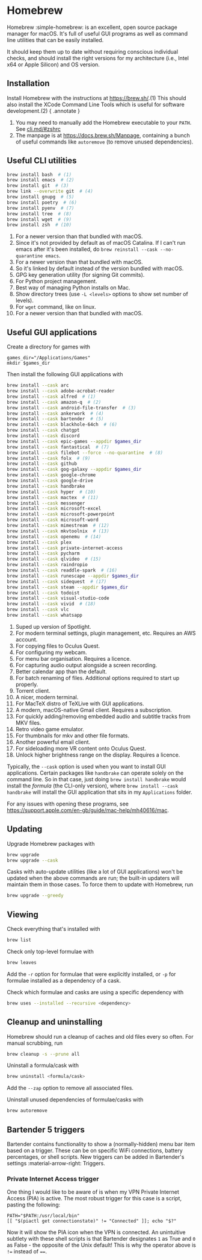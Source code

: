 # Homebrew

Homebrew :simple-homebrew: is an excellent, open source package manager for macOS. It's full of useful GUI programs as well as command line utilities that can be easily installed.

It should keep them up to date without requiring conscious individual checks, and should install the right versions for my architecture (i.e., Intel x64 or Apple Silicon) and OS version.

## Installation

Install Homebrew with the instructions at <https://brew.sh/>.(1) This should also install the XCode Command Line Tools which is useful for software development.(2)
{ .annotate }

1. You may need to manually add the Homebrew executable to your `PATH`. See [cli.md/#zshrc](./cli.md/#zshrc)
2. The manpage is at <https://docs.brew.sh/Manpage>, containing a bunch of useful commands like `autoremove` (to remove unused dependencies).

## Useful CLI utilities

```sh
brew install bash  # (1)
brew install emacs  # (2)
brew install git  # (3)
brew link --overwrite git  # (4)
brew install gnupg  # (5)
brew install poetry  # (6)
brew install pyenv  # (7)
brew install tree  # (8)
brew install wget  # (9)
brew install zsh  # (10)
```

1. For a newer version than that bundled with macOS.
2. Since it's not provided by default as of macOS Catalina. If I can't run emacs after it's been installed, do `brew reinstall --cask --no-quarantine emacs`.
3. For a newer version than that bundled with macOS.
4. So it's linked by default instead of the version bundled with macOS.
5. GPG key generation utility (for signing Git commits).
6. For Python project management.
7. Best way of managing Python installs on Mac.
8. Show directory trees (use `-L <levels>` options to show set number of levels).
9. For `wget` command, like on linux.
10. For a newer version than that bundled with macOS.

## Useful GUI applications

Create a directory for games with

```shell
games_dir="/Applications/Games"
mkdir $games_dir
```

Then install the following GUI applications with

```sh
brew install --cask arc
brew install --cask adobe-acrobat-reader
brew install --cask alfred  # (1)
brew install --cask amazon-q  # (2)
brew install --cask android-file-transfer  # (3)
brew install --cask ankerwork  # (4)
brew install --cask bartender  # (5)
brew install --cask blackhole-64ch  # (6)
brew install --cask chatgpt
brew install --cask discord
brew install --cask epic-games --appdir $games_dir
brew install --cask fantastical  # (7)
brew install --cask filebot --force --no-quarantine  # (8)
brew install --cask folx  # (9)
brew install --cask github
brew install --cask gog-galaxy --appdir $games_dir
brew install --cask google-chrome
brew install --cask google-drive
brew install --cask handbrake
brew install --cask hyper  # (10)
brew install --cask mactex  # (11)
brew install --cask messenger
brew install --cask microsoft-excel
brew install --cask microsoft-powerpoint
brew install --cask microsoft-word
brew install --cask mimestream  # (12)
brew install --cask mkvtoolnix  # (13)
brew install --cask openemu  # (14)
brew install --cask plex
brew install --cask private-internet-access
brew install --cask pycharm
brew install --cask qlvideo  # (15)
brew install --cask raindropio
brew install --cask readdle-spark  # (16)
brew install --cask runescape --appdir $games_dir
brew install --cask sidequest  # (17)
brew install --cask steam --appdir $games_dir
brew install --cask todoist
brew install --cask visual-studio-code
brew install --cask vivid  # (18)
brew install --cask vlc
brew install --cask whatsapp
```

1. Suped up version of Spotlight.
2. For modern terminal settings, plugin management, etc. Requires an AWS account.
3. For copying files to Oculus Quest.
4. For configuring my webcam.
5. For menu bar organisation. Requires a licence.
6. For capturing audio output alongside a screen recording.
7. Better calendar app than the default.
8. For batch renaming of files. Additional options required to start up properly.
9. Torrent client.
10. A nicer, modern terminal.
11. For MacTeX distro of TeXLive with GUI applications.
12. A modern, macOS-native Gmail client. Requires a subscription.
13. For quickly adding/removing embedded audio and subtitle tracks from MKV files.
14. Retro video game emulator.
15. For thumbnails for mkv and other file formats.
16. Another powerful email client.
17. For sideloading more VR content onto Oculus Quest.
18. Unlock higher brightness range on the display. Requires a licence.

Typically, the `--cask` option is used when you want to install GUI applications. Certain packages like `handbrake` can operate solely on the command line. So in that case, just doing `brew install handbrake` would install the _formula_ (the CLI-only version), where `brew install --cask handbrake` will install the GUI application that sits in my `Applications` folder.

For any issues with opening these programs, see <https://support.apple.com/en-gb/guide/mac-help/mh40616/mac>.

## Updating

Upgrade Homebrew packages with

```sh
brew upgrade
brew upgrade --cask
```

Casks with auto-update utilities (like a lot of GUI applications) won't be updated when the above commands are run; the built-in updaters will maintain them in those cases. To force them to update with Homebrew, run

```sh
brew upgrade --greedy
```

## Viewing

Check everything that's installed with

```sh
brew list
```

Check only top-level formulae with

```sh
brew leaves
```

Add the `-r` option for formulae that were explicitly installed, or `-p` for formulae installed as a dependency of a cask.

Check which formulae and casks are using a specific dependency with

```sh
brew uses --installed --recursive <dependency>
```

## Cleanup and uninstalling

Homebrew should run a cleanup of caches and old files every so often. For manual scrubbing, run

```sh
brew cleanup -s --prune all
```

Uninstall a formula/cask with

```sh
brew uninstall <formula/cask>
```

Add the `--zap` option to remove all associated files.

Uninstall unused dependencies of formulae/casks with

```sh
brew autoremove
```

## Bartender 5 triggers

Bartender contains functionality to show a (normally-hidden) menu bar item based on a trigger. These can be on specific WiFi connections, battery percentages, or shell scripts. New triggers can be added in Bartender's settings :material-arrow-right: Triggers.

### Private Internet Access trigger

One thing I would like to be aware of is when my VPN Private Internet Access (PIA) is active. The most robust trigger for this case is a script, pasting the following:

```shell
PATH="$PATH:/usr/local/bin"
[[ "$(piactl get connectionstate)" != "Connected" ]]; echo "$?"
```

Now it will show the PIA icon when the VPN is connected. An unintuitive subtlety with these shell scripts is that Bartender designates `1` as True and `0` as False - the opposite of the Unix default! This is why the operator above is `!=` instead of `==`.
